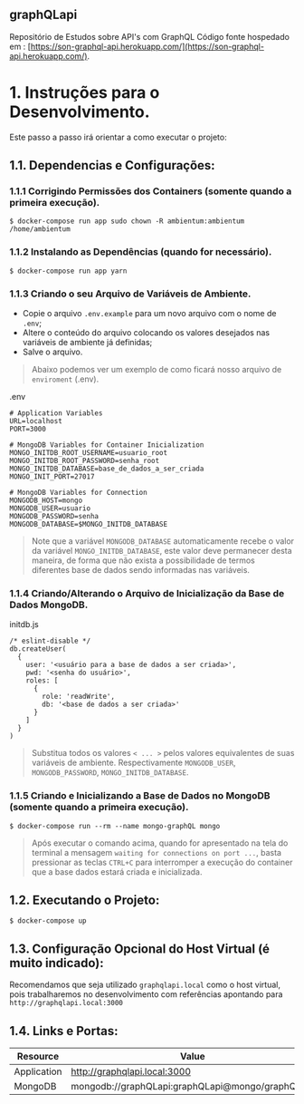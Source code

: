 ## graphQLapi
Repositório de Estudos sobre API's com GraphQL 
Código fonte hospedado em : [https://son-graphql-api.herokuapp.com/](https://son-graphql-api.herokuapp.com/).


# 1. Instruções para o Desenvolvimento.

Este passo a passo irá orientar a como executar o projeto:

## 1.1. Dependencias e Configurações:


### 1.1.1 Corrigindo Permissões dos Containers (somente quando a primeira execução). 

```
$ docker-compose run app sudo chown -R ambientum:ambientum /home/ambientum
```

### 1.1.2 Instalando as Dependências (quando for necessário).

```
$ docker-compose run app yarn
```

### 1.1.3 Criando o seu Arquivo de Variáveis de Ambiente.

* Copie o arquivo `.env.example` para um novo arquivo com o nome de `.env`;
* Altere o conteúdo do arquivo colocando os valores desejados nas variáveis de ambiente já definidas;
* Salve o arquivo.

> Abaixo podemos ver um exemplo de como ficará nosso arquivo de `enviroment` (.env).

.env
```
# Application Variables
URL=localhost
PORT=3000

# MongoDB Variables for Container Inicialization
MONGO_INITDB_ROOT_USERNAME=usuario_root
MONGO_INITDB_ROOT_PASSWORD=senha_root
MONGO_INITDB_DATABASE=base_de_dados_a_ser_criada
MONGO_INIT_PORT=27017

# MongoDB Variables for Connection
MONGODB_HOST=mongo
MONGODB_USER=usuario
MONGODB_PASSWORD=senha
MONGODB_DATABASE=$MONGO_INITDB_DATABASE
```

> Note que a variável `MONGODB_DATABASE` automaticamente recebe o valor da variável `MONGO_INITDB_DATABASE`, este valor deve permanecer desta maneira, de forma que não exista a possibilidade de termos diferentes base de dados sendo informadas nas variáveis.

### 1.1.4 Criando/Alterando o Arquivo de Inicialização da Base de Dados MongoDB.

initdb.js
```
/* eslint-disable */
db.createUser(
  {
    user: '<usuário para a base de dados a ser criada>',
    pwd: '<senha do usuário>',
    roles: [
      {
        role: 'readWrite',
        db: '<base de dados a ser criada>'
      }
    ]
  }
)
```

> Substitua todos os valores `< ... >` pelos valores equivalentes de suas variáveis de ambiente. Respectivamente `MONGODB_USER`, `MONGODB_PASSWORD`, `MONGO_INITDB_DATABASE`.

### 1.1.5 Criando e Inicializando a Base de Dados no MongoDB (somente quando a primeira execução).

```
$ docker-compose run --rm --name mongo-graphQL mongo
```

> Após executar o comando acima, quando for apresentado na tela do terminal a mensagem `waiting for connections on port ...`, basta pressionar as teclas `CTRL+C` para interromper a execução do container que a base dados estará criada e inicializada.

## 1.2. Executando o Projeto:

```
$ docker-compose up
```

## 1.3. Configuração Opcional do Host Virtual (é muito indicado):

Recomendamos que seja utilizado `graphqlapi.local` como o host virtual, pois trabalharemos no desenvolvimento com referências apontando para `http://graphqlapi.local:3000`

## 1.4. Links e Portas:

| Resource        | Value                                               |
| -               | -                                                   |
| Application     | http://graphqlapi.local:3000                        |
| MongoDB         | mongodb://graphQLapi:graphQLapi@mongo/graphQLapi    |

